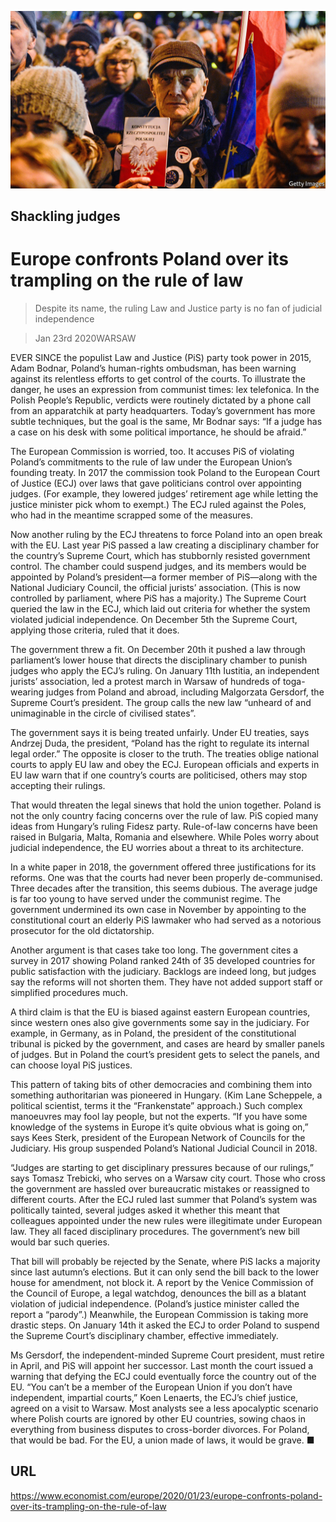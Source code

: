 ![](./images/20200125_EUP003_0.jpg)

## Shackling judges

# Europe confronts Poland over its trampling on the rule of law

> Despite its name, the ruling Law and Justice party is no fan of judicial independence

> Jan 23rd 2020WARSAW

EVER SINCE the populist Law and Justice (PiS) party took power in 2015, Adam Bodnar, Poland’s human-rights ombudsman, has been warning against its relentless efforts to get control of the courts. To illustrate the danger, he uses an expression from communist times: lex telefonica. In the Polish People’s Republic, verdicts were routinely dictated by a phone call from an apparatchik at party headquarters. Today’s government has more subtle techniques, but the goal is the same, Mr Bodnar says: “If a judge has a case on his desk with some political importance, he should be afraid.”

The European Commission is worried, too. It accuses PiS of violating Poland’s commitments to the rule of law under the European Union’s founding treaty. In 2017 the commission took Poland to the European Court of Justice (ECJ) over laws that gave politicians control over appointing judges. (For example, they lowered judges’ retirement age while letting the justice minister pick whom to exempt.) The ECJ ruled against the Poles, who had in the meantime scrapped some of the measures.

Now another ruling by the ECJ threatens to force Poland into an open break with the EU. Last year PiS passed a law creating a disciplinary chamber for the country’s Supreme Court, which has stubbornly resisted government control. The chamber could suspend judges, and its members would be appointed by Poland’s president—a former member of PiS—along with the National Judiciary Council, the official jurists’ association. (This is now controlled by parliament, where PiS has a majority.) The Supreme Court queried the law in the ECJ, which laid out criteria for whether the system violated judicial independence. On December 5th the Supreme Court, applying those criteria, ruled that it does.

The government threw a fit. On December 20th it pushed a law through parliament’s lower house that directs the disciplinary chamber to punish judges who apply the ECJ’s ruling. On January 11th Iustitia, an independent jurists’ association, led a protest march in Warsaw of hundreds of toga-wearing judges from Poland and abroad, including Malgorzata Gersdorf, the Supreme Court’s president. The group calls the new law “unheard of and unimaginable in the circle of civilised states”.

The government says it is being treated unfairly. Under EU treaties, says Andrzej Duda, the president, “Poland has the right to regulate its internal legal order.” The opposite is closer to the truth. The treaties oblige national courts to apply EU law and obey the ECJ. European officials and experts in EU law warn that if one country’s courts are politicised, others may stop accepting their rulings.

That would threaten the legal sinews that hold the union together. Poland is not the only country facing concerns over the rule of law. PiS copied many ideas from Hungary’s ruling Fidesz party. Rule-of-law concerns have been raised in Bulgaria, Malta, Romania and elsewhere. While Poles worry about judicial independence, the EU worries about a threat to its architecture.

In a white paper in 2018, the government offered three justifications for its reforms. One was that the courts had never been properly de-communised. Three decades after the transition, this seems dubious. The average judge is far too young to have served under the communist regime. The government undermined its own case in November by appointing to the constitutional court an elderly PiS lawmaker who had served as a notorious prosecutor for the old dictatorship.

Another argument is that cases take too long. The government cites a survey in 2017 showing Poland ranked 24th of 35 developed countries for public satisfaction with the judiciary. Backlogs are indeed long, but judges say the reforms will not shorten them. They have not added support staff or simplified procedures much.

A third claim is that the EU is biased against eastern European countries, since western ones also give governments some say in the judiciary. For example, in Germany, as in Poland, the president of the constitutional tribunal is picked by the government, and cases are heard by smaller panels of judges. But in Poland the court’s president gets to select the panels, and can choose loyal PiS justices.

This pattern of taking bits of other democracies and combining them into something authoritarian was pioneered in Hungary. (Kim Lane Scheppele, a political scientist, terms it the “Frankenstate” approach.) Such complex manoeuvres may fool lay people, but not the experts. “If you have some knowledge of the systems in Europe it’s quite obvious what is going on,” says Kees Sterk, president of the European Network of Councils for the Judiciary. His group suspended Poland’s National Judicial Council in 2018.

“Judges are starting to get disciplinary pressures because of our rulings,” says Tomasz Trebicki, who serves on a Warsaw city court. Those who cross the government are hassled over bureaucratic mistakes or reassigned to different courts. After the ECJ ruled last summer that Poland’s system was politically tainted, several judges asked it whether this meant that colleagues appointed under the new rules were illegitimate under European law. They all faced disciplinary procedures. The government’s new bill would bar such queries.

That bill will probably be rejected by the Senate, where PiS lacks a majority since last autumn’s elections. But it can only send the bill back to the lower house for amendment, not block it. A report by the Venice Commission of the Council of Europe, a legal watchdog, denounces the bill as a blatant violation of judicial independence. (Poland’s justice minister called the report a “parody”.) Meanwhile, the European Commission is taking more drastic steps. On January 14th it asked the ECJ to order Poland to suspend the Supreme Court’s disciplinary chamber, effective immediately.

Ms Gersdorf, the independent-minded Supreme Court president, must retire in April, and PiS will appoint her successor. Last month the court issued a warning that defying the ECJ could eventually force the country out of the EU. “You can’t be a member of the European Union if you don’t have independent, impartial courts,” Koen Lenaerts, the ECJ’s chief justice, agreed on a visit to Warsaw. Most analysts see a less apocalyptic scenario where Polish courts are ignored by other EU countries, sowing chaos in everything from business disputes to cross-border divorces. For Poland, that would be bad. For the EU, a union made of laws, it would be grave. ■

## URL

https://www.economist.com/europe/2020/01/23/europe-confronts-poland-over-its-trampling-on-the-rule-of-law
